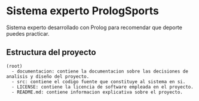 # Sistema experto PrologSports

Sistema experto desarrollado con Prolog para recomendar que deporte
puedes practicar.

## Estructura del proyecto

```
(root)
  - documentacion: contiene la documentacion sobre las decisiones de analisis y diseño del proyecto.
  - src: contiene el codigo fuente que constituye al sistema en si.
  - LICENSE: contiene la licencia de software empleada en el proyecto.
  - README.md: contiene informacion explicativa sobre el proyecto.
```

